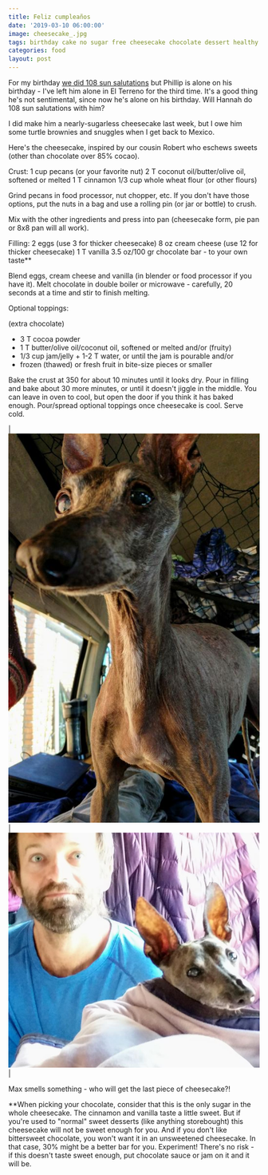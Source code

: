 ```yaml
---
title: Feliz cumpleaños
date: '2019-03-10 06:00:00'
image: cheesecake_.jpg
tags: birthday cake no sugar free cheesecake chocolate dessert healthy gluten free
categories: food
layout: post
---
```


For my birthday [we did 108 sun salutations](https://reverdecer.annalisagross.com/2018/08/16/slow-and-steady/) but Phillip is alone on his birthday - I've left him alone in El Terreno for the third time. It's a good thing he's not sentimental, since now he's alone on his birthday. Will Hannah do 108 sun salutations with him?

I did make him a nearly-sugarless cheesecake last week, but I owe him some turtle brownies and snuggles when I get back to Mexico.

Here's the cheesecake, inspired by our cousin Robert who eschews sweets (other than chocolate over 85% cocao).

Crust:
1 cup pecans (or your favorite nut)
2 T coconut oil/butter/olive oil, softened or melted
1 T cinnamon
1/3 cup whole wheat flour (or other flours)

Grind pecans in food processor, nut chopper, etc. If you don't have those options, put the nuts in a bag and use a rolling pin (or jar or bottle) to crush.

Mix with the other ingredients and press into pan (cheesecake form, pie pan or 8x8 pan will all work).

Filling:
2 eggs (use 3 for thicker cheesecake)
8 oz cream cheese (use 12 for thicker cheesecake)
1 T vanilla
3.5 oz/100 gr chocolate bar - to your own taste**

Blend eggs, cream cheese and vanilla (in blender or food processor if you have it). Melt chocolate in double boiler or microwave - carefully, 20 seconds at a time and stir to finish melting.

Optional toppings:

(extra chocolate)
* 3 T cocoa powder
* 1 T butter/olive oil/coconut oil, softened or melted
and/or
(fruity)
* 1/3 cup jam/jelly + 1-2 T water, or until the jam is pourable
and/or
* frozen (thawed) or fresh fruit in bite-size pieces or smaller

Bake the crust at 350 for about 10 minutes until it looks dry. Pour in filling and bake about 30 more minutes, or until it doesn't jiggle in the middle. You can leave in oven to cool, but open the door if you think it has baked enough. Pour/spread optional toppings once cheesecake is cool. Serve cold.

| [![](/images/max_nose_.jpg)](/images/max_nose.jpg) | [![](/images/phillip_max_.jpg)](/images/phillip_max.jpg) |

Max smells something - who will get the last piece of cheesecake?!

**When picking your chocolate, consider that this is the only sugar in the whole cheesecake. The cinnamon and vanilla taste a little sweet. But if you're used to "normal" sweet desserts (like anything storebought) this cheesecake will not be sweet enough for you. And if you don't like bittersweet chocolate, you won't want it in an unsweetened cheesecake. In that case, 30% might be a better bar for you. Experiment! There's no risk - if this doesn't taste sweet enough, put chocolate sauce or jam on it and it will be.